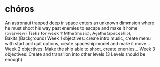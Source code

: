 # chóros
An astronaut trapped deep in space enters an unknown dimension where he must shoot his way past enemies to escape and make it home (overview)
Tasks for week 1: Mtha(music), Agatha(spaceship), Bakitsi(Background)
Week 1 objectives: create intro music, create menu with start and quit options, create spaceship model and make it move...
Week 2 objectives: Make the ship able to shoot, create enemies...
Week 3 objectives: Create and transition into other levels (3 Levels should be enough) 

